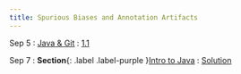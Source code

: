```yaml
---
title: Spurious Biases and Annotation Artifacts
---
```


Sep 5
: [Java & Git](#)
  : [1.1](#)

Sep 7
: **Section**{: .label .label-purple }[Intro to Java](#)
  : [Solution](#)

<!-- Sep 30
: [Variables & Objects](#)
  : [1.2](#), [2.1](#)

Oct 1
: **Lab**{: .label .label-purple } [Intro to Java](#)

Oct 2
: [Tracing, IntLists, & Recursion](#)
  : [2.1](#)
: **HW 1 due**{: .label .label-red } -->


